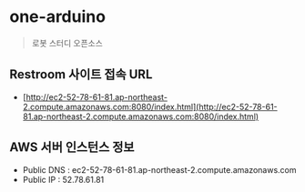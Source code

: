 # one-arduino
> 로봇 스터디 오픈소스

## Restroom 사이트 접속 URL
- [http://ec2-52-78-61-81.ap-northeast-2.compute.amazonaws.com:8080/index.html](http://ec2-52-78-61-81.ap-northeast-2.compute.amazonaws.com:8080/index.html)

## AWS 서버 인스턴스 정보
- Public DNS : ec2-52-78-61-81.ap-northeast-2.compute.amazonaws.com
- Public IP : 52.78.61.81
